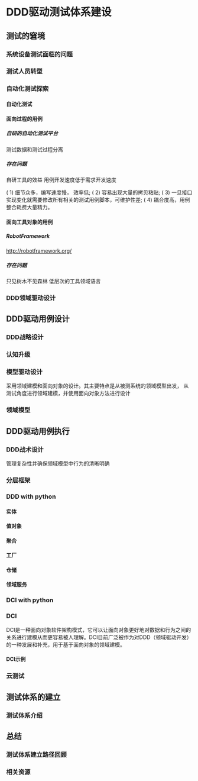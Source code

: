 # DDD驱动测试体系建设

## 测试的窘境

### 系统设备测试面临的问题

### 测试人员转型

### 自动化测试探索
#### 自动化测试

#### 面向过程的用例

##### 自研的自动化测试平台
测试数据和测试过程分离

##### 存在问题
自研工具的效益
用例开发速度低于需求开发速度

( 1) 细节众多，编写速度慢， 效率低;
( 2) 容易出现大量的拷贝粘贴;
( 3) 一旦接口实现变化就需要修改所有相关的测试用例脚本，可维护性差;
( 4) 耦合度高，用例整合耗费大量精力。

#### 面向工具对象的用例
##### RobotFramework
http://robotframework.org/

##### 存在问题
只见树木不见森林
低层次的工具领域语言

### DDD领域驱动设计

## DDD驱动用例设计
### DDD战略设计



### 认知升级

### 模型驱动设计
采用领域建模和面向对象的设计。其主要特点是从被测系统的领域模型出发， 从测试角度进行领域建模，并使用面向对象方法进行设计

### 领域模型

## DDD驱动用例执行
### DDD战术设计
管理复杂性并确保领域模型中行为的清晰明确
### 分层框架
### DDD with python
#### 实体
#### 值对象
#### 聚合
#### 工厂
#### 仓储
#### 领域服务

### DCI with python
### DCI
DCI是一种面向对象软件架构模式，它可以让面向对象更好地对数据和行为之间的关系进行建模从而更容易被人理解。DCI目前广泛被作为对DDD（领域驱动开发）的一种发展和补充，用于基于面向对象的领域建模。
#### DCI示例

### 云测试

## 测试体系的建立

### 测试体系介绍

## 总结
### 测试体系建立路径回顾
### 相关资源
